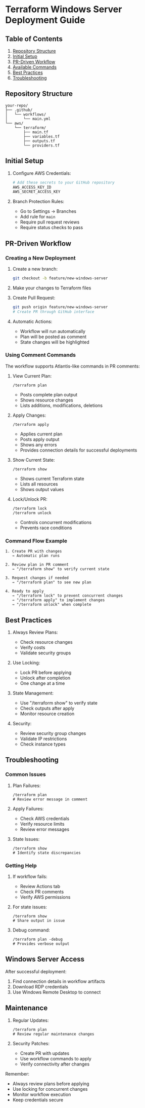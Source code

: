 # Terraform Windows Server Deployment Guide

## Table of Contents
1. [Repository Structure](#repository-structure)
2. [Initial Setup](#initial-setup)
3. [PR-Driven Workflow](#pr-driven-workflow)
4. [Available Commands](#available-commands)
5. [Best Practices](#best-practices)
6. [Troubleshooting](#troubleshooting)

## Repository Structure
```
your-repo/
├── .github/
│   └── workflows/
│       └── main.yml
└── aws/
    └── terraform/
        ├── main.tf
        ├── variables.tf
        ├── outputs.tf
        └── providers.tf
```

## Initial Setup

1. Configure AWS Credentials:
   ```bash
   # Add these secrets to your GitHub repository
   AWS_ACCESS_KEY_ID
   AWS_SECRET_ACCESS_KEY
   ```

2. Branch Protection Rules:
   - Go to Settings → Branches
   - Add rule for `main`
   - Require pull request reviews
   - Require status checks to pass

## PR-Driven Workflow

### Creating a New Deployment

1. Create a new branch:
   ```bash
   git checkout -b feature/new-windows-server
   ```

2. Make your changes to Terraform files

3. Create Pull Request:
   ```bash
   git push origin feature/new-windows-server
   # Create PR through GitHub interface
   ```

4. Automatic Actions:
   - Workflow will run automatically
   - Plan will be posted as comment
   - State changes will be highlighted

### Using Comment Commands

The workflow supports Atlantis-like commands in PR comments:

1. View Current Plan:
   ```
   /terraform plan
   ```
   - Posts complete plan output
   - Shows resource changes
   - Lists additions, modifications, deletions

2. Apply Changes:
   ```
   /terraform apply
   ```
   - Applies current plan
   - Posts apply output
   - Shows any errors
   - Provides connection details for successful deployments

3. Show Current State:
   ```
   /terraform show
   ```
   - Shows current Terraform state
   - Lists all resources
   - Shows output values

4. Lock/Unlock PR:
   ```
   /terraform lock
   /terraform unlock
   ```
   - Controls concurrent modifications
   - Prevents race conditions

### Command Flow Example

```
1. Create PR with changes
   → Automatic plan runs

2. Review plan in PR comment
   → "/terraform show" to verify current state

3. Request changes if needed
   → "/terraform plan" to see new plan

4. Ready to apply
   → "/terraform lock" to prevent concurrent changes
   → "/terraform apply" to implement changes
   → "/terraform unlock" when complete
```

## Best Practices

1. Always Review Plans:
   - Check resource changes
   - Verify costs
   - Validate security groups

2. Use Locking:
   - Lock PR before applying
   - Unlock after completion
   - One change at a time

3. State Management:
   - Use "/terraform show" to verify state
   - Check outputs after apply
   - Monitor resource creation

4. Security:
   - Review security group changes
   - Validate IP restrictions
   - Check instance types

## Troubleshooting

### Common Issues

1. Plan Failures:
   ```
   /terraform plan
   # Review error message in comment
   ```

2. Apply Failures:
   - Check AWS credentials
   - Verify resource limits
   - Review error messages

3. State Issues:
   ```
   /terraform show
   # Identify state discrepancies
   ```

### Getting Help

1. If workflow fails:
   - Review Actions tab
   - Check PR comments
   - Verify AWS permissions

2. For state issues:
   ```
   /terraform show
   # Share output in issue
   ```

3. Debug command:
   ```
   /terraform plan -debug
   # Provides verbose output
   ```

## Windows Server Access

After successful deployment:
1. Find connection details in workflow artifacts
2. Download RDP credentials
3. Use Windows Remote Desktop to connect

## Maintenance

1. Regular Updates:
   ```
   /terraform plan
   # Review regular maintenance changes
   ```

2. Security Patches:
   - Create PR with updates
   - Use workflow commands to apply
   - Verify connectivity after changes

Remember:
- Always review plans before applying
- Use locking for concurrent changes
- Monitor workflow execution
- Keep credentials secure
